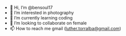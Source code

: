 - 👋 Hi, I’m @bensoul17
- 👀 I’m interested in photography   
- 🌱 I’m currently learning coding
- 💞️ I’m looking to collaborate on female
- 📫 How to reach me gmail (luther.torralba@gmail.com)

<!---
bensoul17/bensoul17 is a ✨ special ✨ repository because its `README.md` (this file) appears on your GitHub profile.
You can click the Preview link to take a look at your changes.
--->

